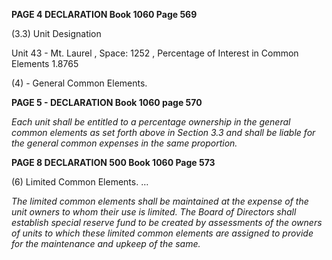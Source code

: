 
**PAGE 4 DECLARATION Book 1060 Page 569**

(3.3)  Unit Designation

Unit 43 - Mt. Laurel , Space: 1252 , Percentage of Interest in
Common Elements 1.8765

(4) - General Common Elements.

**PAGE 5 - DECLARATION Book 1060 page 570**

*Each unit shall be entitled to a percentage ownership
in the general common elements as set forth above in Section 3.3
and shall be liable for the general common expenses in the
same proportion.*

**PAGE 8 DECLARATION 500 Book 1060 Page 573**

(6) Limited Common Elements.
…

*The limited common elements shall be maintained at the expense
of the unit owners to whom their use is limited. The Board
of Directors shall establish special reserve fund to be
created by assessments of the owners of units to which these
limited common elements are assigned to provide for the maintenance and upkeep of the same.*